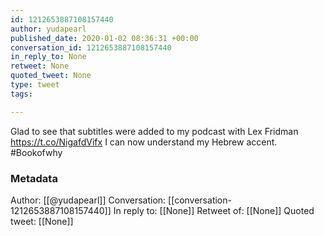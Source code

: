 ```yaml
---
id: 1212653887108157440
author: yudapearl
published_date: 2020-01-02 08:36:31 +00:00
conversation_id: 1212653887108157440
in_reply_to: None
retweet: None
quoted_tweet: None
type: tweet
tags:

---
```


Glad to see that subtitles were added to my podcast with Lex Fridman https://t.co/NigafdVifx
 I can now understand my Hebrew accent. #Bookofwhy

### Metadata

Author: [[@yudapearl]]
Conversation: [[conversation-1212653887108157440]]
In reply to: [[None]]
Retweet of: [[None]]
Quoted tweet: [[None]]
